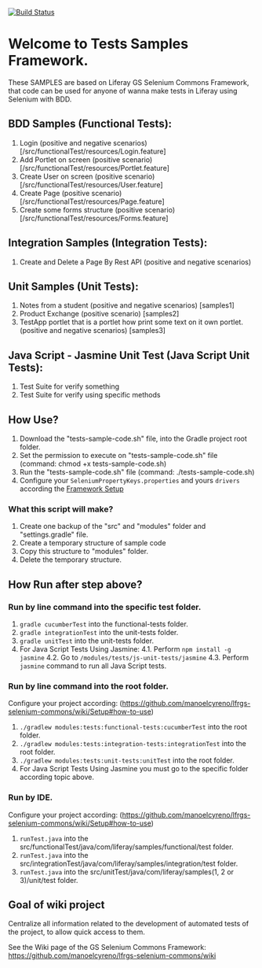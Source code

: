 [![Build Status](https://semaphoreci.com/api/v1/manoelcyreno/frw-tests-samples/branches/master/badge.svg)](https://semaphoreci.com/manoelcyreno/frw-tests-samples)

# Welcome to Tests Samples Framework.

These SAMPLES are based on Liferay GS Selenium Commons Framework, that code can be used for anyone of wanna make tests in Liferay using Selenium with BDD.

## BDD Samples (Functional Tests):

1. Login (positive and negative scenarios) [/src/functionalTest/resources/Login.feature]
2. Add Portlet on screen (positive scenario) [/src/functionalTest/resources/Portlet.feature]
3. Create User on screen (positive scenario) [/src/functionalTest/resources/User.feature]
4. Create Page (positive scenario) [/src/functionalTest/resources/Page.feature]
5. Create some forms structure (positive scenario) [/src/functionalTest/resources/Forms.feature]

## Integration Samples (Integration Tests):

1. Create and Delete a Page By Rest API (positive and negative scenarios)

## Unit Samples (Unit Tests):

1. Notes from a student (positive and negative scenarios) [samples1]
2. Product Exchange (positive scenario) [samples2]
3. TestApp portlet that is a portlet how print some text on it own portlet. (positive and negative scenarios) [samples3]

## Java Script - Jasmine Unit Test (Java Script Unit Tests):

1. Test Suite for verify something
2. Test Suite for verify using specific methods 

## How Use?

1. Download the "tests-sample-code.sh" file, into the Gradle project root folder.
2. Set the permission to execute on "tests-sample-code.sh" file (command: chmod +x tests-sample-code.sh)
3. Run the "tests-sample-code.sh" file (command: ./tests-sample-code.sh)
4. Configure your `SeleniumPropertyKeys.properties` and yours `drivers` according the [Framework Setup](https://bitbucket.org/gs-br/frw-tests-samples/wiki/Create%20the%20configuration%20aut%C3%B3mat%C3%ADcly)

### What this script will make?

1. Create one backup of the "src" and "modules" folder and "settings.gradle" file.
2. Create a temporary structure of sample code
3. Copy this structure to "modules" folder.
4. Delete the temporary structure.

## How Run after step above?

### Run by line command into the specific test folder.

1. `gradle cucumberTest` into the functional-tests folder.
2. `gradle integrationTest` into the unit-tests folder.
3. `gradle unitTest` into the unit-tests folder.
4. For Java Script Tests Using Jasmine:
 4.1. Perform `npm install -g jasmine`
 4.2. Go to `/modules/tests/js-unit-tests/jasmine`
 4.3. Perform `jasmine` command to run all Java Script tests.

### Run by line command into the root folder.

Configure your project according: (https://github.com/manoelcyreno/lfrgs-selenium-commons/wiki/Setup#how-to-use)

1. `./gradlew modules:tests:functional-tests:cucumberTest` into the root folder.
2. `./gradlew modules:tests:integration-tests:integrationTest` into the root folder.
3. `./gradlew modules:tests:unit-tests:unitTest` into the root folder.
4. For Java Script Tests Using Jasmine you must go to the specific folder according topic above.

### Run by IDE.

Configure your project according: (https://github.com/manoelcyreno/lfrgs-selenium-commons/wiki/Setup#how-to-use)

1. `runTest.java` into the src/functionalTest/java/com/liferay/samples/functional/test folder.
2. `runTest.java` into the src/integrationTest/java/com/liferay/samples/integration/test folder.
3. `runTest.java` into the src/unitTest/java/com/liferay/samples(1, 2 or 3)/unit/test folder.

## Goal of wiki project

Centralize all information related to the development of automated tests of the project, to allow quick access to them.

See the Wiki page of the GS Selenium Commons Framework: https://github.com/manoelcyreno/lfrgs-selenium-commons/wiki
